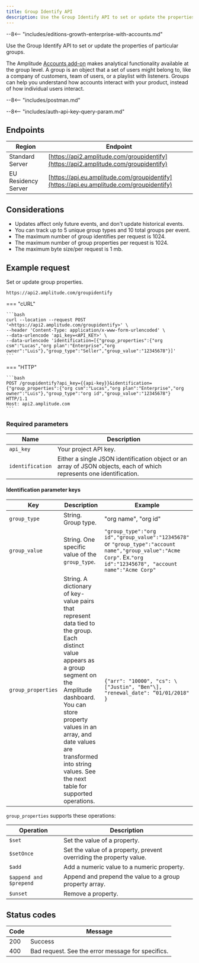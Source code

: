 ```yaml
---
title: Group Identify API
description: Use the Group Identify API to set or update the properties of particular groups.
---
```


--8<-- "includes/editions-growth-enterprise-with-accounts.md"

Use the Group Identify API to set or update the properties of particular groups.

The Amplitude [Accounts add-on](https://help.amplitude.com/hc/en-us/articles/115001765532-Accounts) makes analytical functionality available at the group level. A group is an object that a set of users might belong to, like a company of customers, team of users, or a playlist with listeners. Groups can help you understand how accounts interact with your product, instead of how individual users interact.

--8<-- "includes/postman.md"

--8<-- "includes/auth-api-key-query-param.md"

## Endpoints

| Region | Endpoint |
| --- | --- |
| Standard Server | [https://api2.amplitude.com/groupidentify](https://api2.amplitude.com/groupidentify) |
| EU Residency Server | [https://api.eu.amplitude.com/groupidentify](https://api.eu.amplitude.com/groupidentify) |

## Considerations

- Updates affect only future events, and don't update historical events.
- You can track up to 5 unique group types and 10 total groups per event.
- The maximum number of group identifies per request is 1024.
- The maximum number of group properties per request is 1024.
- The maximum byte size/per request is 1 mb.

## Example request

Set or update group properties.

`https://api2.amplitude.com/groupidentify`

=== "cURL"

    ```bash
    curl --location --request POST '<https://api2.amplitude.com/groupidentify>' \
    --header 'Content-Type: application/x-www-form-urlencoded' \
    --data-urlencode 'api_key=<API_KEY>' \
    --data-urlencode 'identification=[{"group_properties":{"org csm":"Lucas","org plan":"Enterprise","org owner":"Luis"},"group_type":"Seller","group_value":"12345678"}]'
    ```

=== "HTTP"

    ```bash
    POST /groupidentify?api_key={{api-key}}&identification={"group_properties":{"org csm":"Lucas","org plan":"Enterprise","org owner":"Luis"},"group_type":"org id","group_value":"12345678"} HTTP/1.1
    Host: api2.amplitude.com
    ```

### Required parameters

|<div class="big-column">Name</div>|Description|
|---|----|
|`api_key`|Your project API key.|
|`identification`|Either a single JSON identification object or an array of JSON objects, each of which represents one identification. |

#### Identification parameter keys

| <div class="big-column">Key</div>  | Description | Example |
| ---  | --- | --- |
| `group_type` | String. Group type. | "org name", "org id" |
| `group_value` |String. One specific value of the `group_type`.  <br> | `"group_type":"org id","group_value":"12345678"` or `"group_type":"account name","group_value":"Acme Corp"`. Ex.`"org id":"12345678", "account name":"Acme Corp"` 
| `group_properties` |String. A dictionary of key-value pairs that represent data tied to the group. Each distinct value appears as a group segment on the Amplitude dashboard.  <br> You can store property values in an array, and date values are transformed into string values. See the next table for supported operations. | `{"arr": "10000", "cs": \["Justin", "Ben"\], "renewal_date": “01/01/2018" }` |

`group_properties` supports these operations:

| <div class="big-column">Operation</div> | Description |
| --- | --- |
| `$set` | Set the value of a property. |
| `$setOnce` | Set the value of a property, prevent overriding the property value. |
| `$add` | Add a numeric value to a numeric property. |
| `$append and $prepend` | Append and prepend the value to a group property array. |
| `$unset` | Remove a property. |

## Status codes

|Code|Message|
|----|---------|
|200|Success|
|400|Bad request. See the error message for specifics.|
